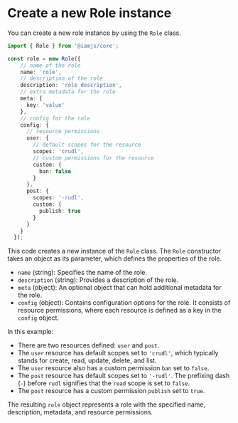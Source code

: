 # Create a new Role instance

You can create a new role instance by using the `Role` class.

```ts
import { Role } from '@iamjs/core';

const role = new Role({
    // name of the role
    name: 'role',
    // description of the role
    description: 'role description',
    // extra metadata for the role
    meta: {
      key: 'value'
    },
    // config for the role
    config: {
      // resource permissions
      user: {
        // default scopes for the resource
        scopes: 'crudl',
        // custom permissions for the resource
        custom: {
          ban: false
        }
      },
      post: {
        scopes: '-rudl',
        custom: {
          publish: true
        }
      }
    }
  });
```

This code creates a new instance of the `Role` class. The `Role` constructor takes an object as its parameter, which defines the properties of the role.

* `name` (string): Specifies the name of the role.
* `description` (string): Provides a description of the role.
* `meta` (object): An optional object that can hold additional metadata for the role.
* `config` (object): Contains configuration options for the role. It consists of resource permissions, where each resource is defined as a key in the `config` object.

In this example:

* There are two resources defined: `user` and `post`.
* The `user` resource has default scopes set to `'crudl'`, which typically stands for create, read, update, delete, and list.
* The `user` resource also has a custom permission `ban` set to `false`.
* The `post` resource has default scopes set to `'-rudl'`. The prefixing dash (`-`) before `rudl` signifies that the `read` scope is set to `false`.
* The `post` resource has a custom permission `publish` set to `true`.

The resulting `role` object represents a role with the specified name, description, metadata, and resource permissions.
